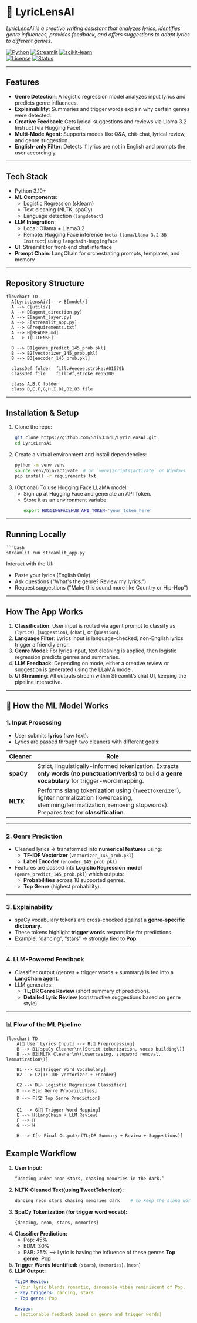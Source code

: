 # 🎵 LyricLensAI  
*LyricLensAi is a creative writing assistant that analyzes lyrics, identifies genre influences, provides feedback, and offers suggestions to adapt lyrics to different genres.*


[![Python](https://img.shields.io/badge/Python-3.10%2B-blue.svg)](https://www.python.org/) 
[![Streamlit](https://img.shields.io/badge/Frontend-Streamlit-FF4B4B.svg)](https://streamlit.io/) 
[![scikit-learn](https://img.shields.io/badge/ML-scikit--learn-F7931E.svg)](https://scikit-learn.org/stable/)  
[![License](https://img.shields.io/badge/License-MIT-green.svg)](LICENSE) 
[![Status](https://img.shields.io/badge/Project-Active-success.svg)]()  

---

##  Features

- **Genre Detection**: A logistic regression model analyzes input lyrics and predicts genre influences.
- **Explainability**: Summaries and trigger words explain why certain genres were detected.
- **Creative Feedback**: Gets lyrical suggestions and reviews via Llama 3.2 Instruct (via Hugging Face).
- **Multi-Mode Agent**: Supports modes like Q&A, chit-chat, lyrical review, and genre suggestion.
- **English-only Filter**: Detects if lyrics are not in English and prompts the user accordingly.

---

##  Tech Stack

- Python 3.10+  
- **ML Components**:
  - Logistic Regression (sklearn)
  - Text cleaning (NLTK, spaCy)
  - Language detection (`langdetect`)
- **LLM Integration**:
  - Local: Ollama + Llama3.2  
  - Remote: Hugging Face inference (`meta-llama/Llama-3.2-3B-Instruct`) using `langchain-huggingface`
- **UI**: Streamlit for front-end chat interface
- **Prompt Chain**: LangChain for orchestrating prompts, templates, and memory

---

##  Repository Structure
    
```mermaid
flowchart TD
  A[LyricLensAi/] --> B[model/]
  A --> C[utils/]
  A --> D[agent_direction.py]
  A --> E[agent_layer.py]
  A --> F[streamlit_app.py]
  A --> G[requirements.txt]
  A --> H[README.md]
  A --> I[LICENSE]

  B --> B1[genre_predict_145_prob.pkl]
  B --> B2[vectorizer_145_prob.pkl]
  B --> B3[encoder_145_prob.pkl]

  classDef folder  fill:#eeeee,stroke:#01579b
  classDef file    fill:#f,stroke:#e65100

  class A,B,C folder
  class D,E,F,G,H,I,B1,B2,B3 file
```
---

##  Installation & Setup

1. Clone the repo:
   ```bash
   git clone https://github.com/Shiv33ndu/LyricLensAi.git
   cd LyricLensAi

2. Create a virtual environment and install dependencies:
   ```bash
   python -m venv venv
   source venv/bin/activate  # or `venv\Scripts\activate` on Windows
   pip install -r requirements.txt

4. (Optional) To use Hugging Face LLaMA model:
   - Sign up at Hugging Face and generate an API Token.
   - Store it as an environment variabe:
     ```bash
     export HUGGINGFACEHUB_API_TOKEN='your_token_here'

---

## Running Locally
    ```bash
    streamlit run streamlit_app.py
  

Interact with the UI:
- Paste your lyrics (English Only)
- Ask questions ("What's the genre? Review my lyrics.")
- Request suggestions ("Make this sound more like Country or Hip-Hop")

---

## How The App Works

1. **Classification**: User input is routed via agent prompt to classify as (`lyrics`), (`suggestion`), (`chat`), or (`question`).
2. **Language Filter**: Lyrics input is language-checked; non-English lyrics trigger a friendly error.
3. **Genre Model**: For lyrics input, text cleaning is applied, then logistic regression predicts genres and summaries.
4. **LLM Feedback**: Depending on mode, either a creative review or suggestion is generated using the LLaMA model.
5. **UI Streaming**: All outputs stream within Streamlit’s chat UI, keeping the pipeline interactive.

---


## 🚀 How the ML Model Works

### 1. Input Processing
- User submits **lyrics** (raw text).
- Lyrics are passed through two cleaners with different goals:

| Cleaner   | Role                                                                                       |
|-----------|--------------------------------------------------------------------------------------------|
| **spaCy** | Strict, linguistically-informed tokenization. Extracts **only words (no punctuation/verbs)** to build a **genre vocabulary** for trigger-word mapping. |
| **NLTK**  | Performs slang tokenization using (`TweetTokenizer`), lighter normalization (lowercasing, stemming/lemmatization, removing stopwords). Prepares text for **classification**. |

---

### 2. Genre Prediction
- Cleaned lyrics → transformed into **numerical features** using:
  - **TF-IDF Vectorizer** (`vectorizer_145_prob.pkl`)
  - **Label Encoder** (`encoder_145_prob.pkl`)
- Features are passed into **Logistic Regression model** (`genre_predict_145_prob.pkl`) which outputs:
  - **Probabilities** across 18 supported genres.
  - **Top Genre** (highest probability).

---

### 3. Explainability
- spaCy vocabulary tokens are cross-checked against a **genre-specific dictionary**.  
- These tokens highlight **trigger words** responsible for predictions.  
- Example: “dancing”, “stars” → strongly tied to **Pop**.

---

### 4. LLM-Powered Feedback
- Classifier output (genres + trigger words + summary) is fed into a **LangChain agent**.
- LLM generates:
  - **TL;DR Genre Review** (short summary of prediction).
  - **Detailed Lyric Review** (constructive suggestions based on genre style).

---

### 📊 Flow of the ML Pipeline

```mermaid
flowchart TD
    A[🎤 User Lyrics Input] --> B[🧹 Preprocessing]
    B --> B1[spaCy Cleaner\n\(Strict tokenization, vocab building\)]
    B --> B2[NLTK Cleaner\n\(Lowercasing, stopword removal, lemmatization\)]

    B1 --> C1[Trigger Word Vocabulary]
    B2 --> C2[TF-IDF Vectorizer + Encoder]

    C2 --> D[🎶 Logistic Regression Classifier]
    D --> E[📈 Genre Probabilities]
    D --> F[🏆 Top Genre Prediction]

    C1 --> G[🔑 Trigger Word Mapping]
    E --> H[LangChain + LLM Review]
    F --> H
    G --> H

    H --> I[✨ Final Output\n(TL;DR Summary + Review + Suggestions)]
```

## Example Workflow

1. **User Input:**
     ```bash
     “Dancing under neon stars, chasing memories in the dark.”
2. **NLTK-Cleaned Text(using TweetTokenizer):**
     ```bash
     dancing neon stars chasing memories dark    # to keep the slang words in creative writing 
3. **SpaCy Tokenization (for trigger word vocab):**
     ```bash
     {dancing, neon, stars, memories}
4. **Classifier Prediction:**
     - Pop: 45%
     - EDM: 30%
     - R&B: 25%
       --> Lyric is having the influence of these genres
     **Top genre:** Pop
5. **Trigger Words Identified:** (`stars`), (`memories`), (`neon`)
6. **LLM Output:**
     ```yaml
     TL;DR Review:
    - Your lyric blends romantic, danceable vibes reminiscent of Pop.
    - Key triggers: dancing, stars
    - Top genre: Pop
    
    Review:
    … (actionable feedback based on genre and trigger words)
     ```
